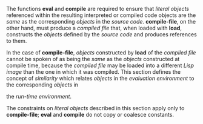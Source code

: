  

The functions **eval** and **compile** are required to ensure that *literal objects* referenced within the resulting interpreted or compiled code objects are the *same* as the corresponding *objects* in the *source code*. **compile-file**, on the other hand, must produce a *compiled file* that, when loaded with **load**, constructs the *objects* defined by the *source code* and produces references to them. 

In the case of **compile-file**, *objects* constructed by **load** of the *compiled file* cannot be spoken of as being the *same* as the *objects* constructed at compile time, because the *compiled file* may be loaded into a different *Lisp image* than the one in which it was compiled. This section defines the concept of *similarity* which relates *objects* in the *evaluation environment* to the corresponding *objects* in 

the *run-time environment*. 

The constraints on *literal objects* described in this section apply only to **compile-file**; **eval** and **compile** do not copy or coalesce constants. 

